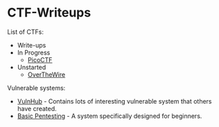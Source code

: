 # CTF-Writeups

List of CTFs:

* Write-ups
* In Progress
  * [PicoCTF](https://2017.picoctf.com/)
* Unstarted
  * [OverTheWire](http://overthewire.org/wargames/)

Vulnerable systems:

* [VulnHub](https://www.vulnhub.com) - Contains lots of interesting vulnerable system that others have created.
* [Basic Pentesting](https://www.vulnhub.com/series/basic-pentesting,143/) - A system specifically designed for beginners.